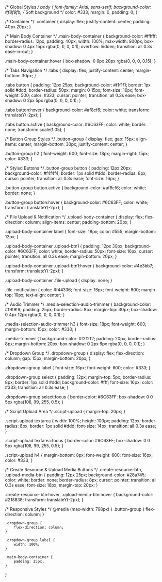 /* Global Styles */
body {
    font-family: Arial, sans-serif;
    background-color: #f8f9fb; /* Soft background */
    color: #333;
    margin: 0;
    padding: 0;
}

/* Container */
.container {
    display: flex;
    justify-content: center;
    padding: 40px 20px;
}

/* Main Body Container */
.main-body-container {
    background-color: #ffffff;
    border-radius: 12px;
    padding: 40px;
    width: 100%;
    max-width: 900px;
    box-shadow: 0 4px 15px rgba(0, 0, 0, 0.1);
    overflow: hidden;
    transition: all 0.3s ease-in-out;
}

.main-body-container:hover {
    box-shadow: 0 6px 20px rgba(0, 0, 0, 0.15);
}

/* Tabs Navigation */
.tabs {
    display: flex;
    justify-content: center;
    margin-bottom: 30px;
}

.tabs button {
    padding: 12px 25px;
    background-color: #f1f1f1;
    border: 1px solid #ddd;
    border-radius: 50px;
    margin: 0 15px;
    font-size: 16px;
    font-weight: 500;
    color: #333;
    cursor: pointer;
    transition: all 0.3s ease;
    box-shadow: 0 2px 5px rgba(0, 0, 0, 0.1);
}

.tabs button:hover {
    background-color: #af8cf6;
    color: white;
    transform: translateY(-2px);
}

.tabs button.active {
    background-color: #6C63FF;
    color: white;
    border: none;
    transform: scale(1.05);
}

/* Button Group Styles */
.button-group {
    display: flex;
    gap: 15px;
    align-items: center;
    margin-bottom: 30px;
    justify-content: center;
}

.button-group h2 {
    font-weight: 600;
    font-size: 18px;
    margin-right: 15px;
    color: #333;
}

/* Styled Buttons */
.button-group button {
    padding: 12px 20px;
    background-color: #f4f4f4;
    border: 1px solid #ddd;
    border-radius: 8px;
    cursor: pointer;
    transition: all 0.3s ease;
    font-size: 16px;
}

.button-group button.active {
    background-color: #af8cf6;
    color: white;
    border: none;
}

.button-group button:hover {
    background-color: #6C63FF;
    color: white;
    transform: translateY(-2px);
}

/* File Upload & Notification */
.upload-body-container {
    display: flex;
    flex-direction: column;
    align-items: center;
    padding-bottom: 20px;
}

.upload-body-container label {
    font-size: 18px;
    color: #555;
    margin-bottom: 12px;
}

.upload-body-container .upload-btn1 {
    padding: 12px 30px;
    background-color: #6C63FF;
    color: white;
    border-radius: 50px;
    font-size: 16px;
    cursor: pointer;
    transition: all 0.3s ease;
    margin-bottom: 20px;
}

.upload-body-container .upload-btn1:hover {
    background-color: #4e3bb7;
    transform: translateY(-2px);
}

.upload-body-container .file-upload {
    display: none;
}

.file-notification {
    color: #f44336;
    font-size: 16px;
    font-weight: 600;
    margin-top: 10px;
    text-align: center;
}

/* Audio Trimmer */
.media-selection-audio-trimmer {
    background-color: #f9f9f9;
    padding: 25px;
    border-radius: 8px;
    margin-top: 30px;
    box-shadow: 0 4px 12px rgba(0, 0, 0, 0.1);
}

.media-selection-audio-trimmer h3 {
    font-size: 18px;
    font-weight: 600;
    margin-bottom: 15px;
    color: #333;
}

.media-trimmer {
    background-color: #f2f2f2;
    padding: 20px;
    border-radius: 8px;
    margin-bottom: 20px;
    box-shadow: 0 2px 6px rgba(0, 0, 0, 0.1);
}

/* Dropdown Group */
.dropdown-group {
    display: flex;
    flex-direction: column;
    gap: 15px;
    margin-bottom: 20px;
}

.dropdown-group label {
    font-size: 16px;
    font-weight: 600;
    color: #333;
}

.dropdown-group select {
    padding: 12px;
    margin-top: 5px;
    border-radius: 8px;
    border: 1px solid #ddd;
    background-color: #fff;
    font-size: 16px;
    color: #333;
    transition: all 0.3s ease;
}

.dropdown-group select:focus {
    border-color: #6C63FF;
    box-shadow: 0 0 5px rgba(108, 99, 255, 0.5);
}

/* Script Upload Area */
.script-upload {
    margin-top: 20px;
}

.script-upload textarea {
    width: 100%;
    height: 100px;
    padding: 12px;
    border-radius: 8px;
    border: 1px solid #ddd;
    font-size: 14px;
    transition: all 0.3s ease;
}

.script-upload textarea:focus {
    border-color: #6C63FF;
    box-shadow: 0 0 5px rgba(108, 99, 255, 0.5);
}

.script-upload h4 {
    margin-bottom: 8px;
    font-weight: 600;
    font-size: 16px;
    color: #333;
}

/* Create Resource & Upload Media Buttons */
.create-resource-btn, .upload-media-btn {
    padding: 12px 25px;
    background-color: #28a745;
    color: white;
    border: none;
    border-radius: 8px;
    cursor: pointer;
    transition: all 0.3s ease;
    font-size: 16px;
    margin-top: 20px;
}

.create-resource-btn:hover, .upload-media-btn:hover {
    background-color: #218838;
    transform: translateY(-2px);
}

/* Responsive Styles */
@media (max-width: 768px) {
    .button-group {
        flex-direction: column;
    }

    .dropdown-group {
        flex-direction: column;
    }

    .dropdown-group label {
        width: 100%;
    }

    .main-body-container {
        padding: 25px;
    }
}
